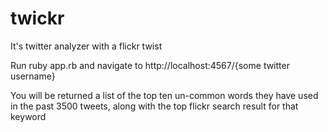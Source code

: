 # twickr
It's twitter analyzer with a flickr twist

Run ruby app.rb and navigate to http://localhost:4567/{some twitter username}

You will be returned a list of the top ten un-common words they have used in the past 3500 tweets, 
along with the top flickr search result for that keyword

